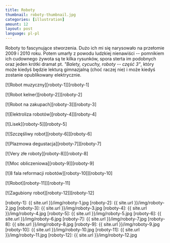 ```yaml
---
title: Roboty
thumbnail: roboty-thumbnail.jpg
categories: [illustration]
amount: 12
layout: post
language: pl-pl
---
```


Roboty to fascynujące stworzenia. Dużo ich mi się narysowało na przełomie 2009 i 2010 roku. Potem umarły z powodu ludzkiej nienawiści -- pomnikiem ich cudownego żywota są te kilka rysunków, spora sterta im podobnych oraz jeden krótki dramat pt. _"Balety, cycuchy, roboty -- część 3"_, który może kiedyś będzie lekturą gimnazjalną (choć raczej nie) i może kiedyś zostanie opublikowany elektrycznie.

[![Robot muzyczny][roboty-1]][roboty-1]

[![Robot kelner][roboty-2]][roboty-2]

[![Robot na zakupach][roboty-3]][roboty-3]

[![Elektroliza robotów][roboty-4]][roboty-4]

[![Lisek][roboty-5]][roboty-5]

[![Szczęśliwy robot][roboty-6]][roboty-6]

[![Plazmowa degustacja][roboty-7]][roboty-7]

[![Very złe roboty][roboty-8]][roboty-8]

[![Moc obliczeniowa][roboty-9]][roboty-9]

[![8 fala reformacji robotów][roboty-10]][roboty-10]

[![Robot][roboty-11]][roboty-11]

[![Zagubiony robot][roboty-12]][roboty-12]

[roboty-1]: {{ site.url }}/img/roboty-1.jpg
[roboty-2]: {{ site.url }}/img/roboty-2.jpg
[roboty-3]: {{ site.url }}/img/roboty-3.jpg
[roboty-4]: {{ site.url }}/img/roboty-4.jpg
[roboty-5]: {{ site.url }}/img/roboty-5.jpg
[roboty-6]: {{ site.url }}/img/roboty-6.jpg
[roboty-7]: {{ site.url }}/img/roboty-7.jpg
[roboty-8]: {{ site.url }}/img/roboty-8.jpg
[roboty-9]: {{ site.url }}/img/roboty-9.jpg
[roboty-10]: {{ site.url }}/img/roboty-10.jpg
[roboty-11]: {{ site.url }}/img/roboty-11.jpg
[roboty-12]: {{ site.url }}/img/roboty-12.jpg
